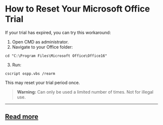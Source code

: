 # How to Reset Your Microsoft Office Trial
If your trial has expired, you can try this workaround:
1. Open CMD as administrator.
2. Navigate to your Office folder:
```
cd "C:\Program Files\Microsoft Office\Office16"
```
3. Run:
```
cscript ospp.vbs /rearm
```
This may reset your trial period once.
> **Warning:** Can only be used a limited number of times. Not for illegal use.
---
[Read more](https://github.com/winoff-master/)
---